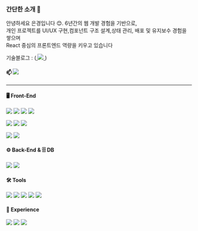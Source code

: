 
### 간단한 소개 🤚 

<p>안녕하세요 은경입니다 😊. 6년간의 웹 개발 경험을 기반으로, <br />
개인 프로젝트를 UI/UX 구현,컴포넌트 구조 설계,상태 관리, 배포 및 유지보수 경험을 쌓으며<br />
React 중심의 프론트엔드 역량을 키우고 있습니다<br/>
 
기술블로그 : (<a href="https://velog.io/@bang04/posts"> 
 <img src="https://img.shields.io/badge/Velog-20C997?style=flat-square&logo=velog&logoColor=white"/>
</a>)

#### 📫 <a href="mailto:wjdtjr92@naver.com"> <img src="https://img.shields.io/badge/naver-03C75A?style=flat-square&logo=naver&logoColor=white"> 
</a>

---

#### 🖥️ Front-End  
<!-- 웹 기본 기술 -->
<img src="https://img.shields.io/badge/HTML5-E34F26?style=flat-square&logo=html5&logoColor=white"> <img src="https://img.shields.io/badge/CSS3-1572B6?style=flat-square&logo=css3&logoColor=white"> <img src="https://img.shields.io/badge/JavaScript-F7DF1E?style=flat-square&logo=javascript&logoColor=black"> <img src="https://img.shields.io/badge/jquery-0769AD?style=flat-square&logo=jquery&logoColor=white"> 
<!-- 라이브러리 / 프레임워크 -->
<img src="https://img.shields.io/badge/jQuery-0769AD?style=flat-square&logo=jquery&logoColor=white"> <img src="https://img.shields.io/badge/TailwindCSS-06B6D4?style=flat-square&logo=tailwindcss&logoColor=white"> <img src="https://img.shields.io/badge/Bootstrap-7952B3?style=flat-square&logo=bootstrap&logoColor=white">
<!-- 최신 스택 -->
<img src="https://img.shields.io/badge/React-61DAFB?style=flat-square&logo=React&logoColor=black"/> <img src="https://img.shields.io/badge/TypeScript-3178C6?style=flat-square&logo=typescript&logoColor=white"/> 

#### ⚙️ Back-End & 🗄️ DB
<img src="https://img.shields.io/badge/PHP-777BB4?style=flat-square&logo=php&logoColor=white"/> <img src="https://img.shields.io/badge/MySQL-4479A1?style=flat-square&logo=mysql&logoColor=white">  


#### 🛠️ Tools
<img src="https://img.shields.io/badge/Git-F05032?style=flat-square&logo=git&logoColor=white"/> <img src="https://img.shields.io/badge/GitHub-181717?style=flat-square&logo=github&logoColor=white"/> <img src="https://img.shields.io/badge/Jira-0052CC?style=flat-square&logo=jira&logoColor=white"/> <img src="https://img.shields.io/badge/VS%20Code-007ACC?style=flat-square&logo=visual-studio-code&logoColor=white"/> <img src="https://img.shields.io/badge/Eclipse-2C2255?style=flat-square&logo=eclipse-ide&logoColor=white"/>

#### 💼 Experience  
<img src="https://img.shields.io/badge/Java-007396?style=flat-square&logo=java&logoColor=white"/> <img src="https://img.shields.io/badge/Spring-6DB33F?style=flat-square&logo=Spring&logoColor=white"/> <img src="https://img.shields.io/badge/Oracle-F80000?style=flat-square&logo=oracle&logoColor=white"/>



  
